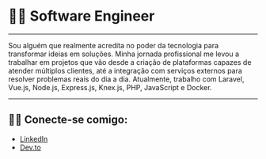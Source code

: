 # 👨‍💻 Software Engineer

---

Sou alguém que realmente acredita no poder da tecnologia para transformar ideias em soluções. Minha jornada profissional me levou a trabalhar em projetos que vão desde a criação de plataformas capazes de atender múltiplos clientes, até a integração com serviços externos para resolver problemas reais do dia a dia. Atualmente, trabalho com Laravel, Vue.js, Node.js, Express.js, Knex.js, PHP, JavaScript e Docker.

---

## 🧑‍💻 Conecte-se comigo:

- [LinkedIn](https://www.linkedin.com/in/carlos-viana-563999293/)
- [Dev.to](https://dev.to/carloseduardoalvesviana)


